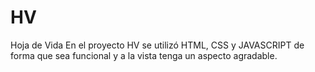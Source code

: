 # HV
Hoja de Vida
En el proyecto HV se utilizó HTML, CSS y JAVASCRIPT de forma que sea funcional y a la vista tenga un aspecto agradable.
